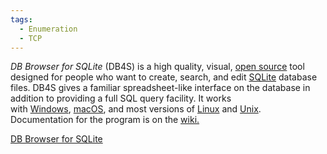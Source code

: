 ```yaml
---
tags:
  - Enumeration
  - TCP
---
```

_DB Browser for SQLite_ (DB4S) is a high quality, visual, [open source](https://github.com/sqlitebrowser/sqlitebrowser) tool designed for people who want to create, search, and edit [SQLite](https://www.sqlite.org/) database files. DB4S gives a familiar spreadsheet-like interface on the database in addition to providing a full SQL query facility. It works with [Windows](https://sqlitebrowser.org/dl#windows), [macOS](https://sqlitebrowser.org/dl#macos), and most versions of [Linux](https://sqlitebrowser.org/dl#linux) and [Unix](https://sqlitebrowser.org/dl#freebsd). Documentation for the program is on the [wiki.](https://github.com/sqlitebrowser/sqlitebrowser/wiki)


[DB Browser for SQLite](https://sqlitebrowser.org/)